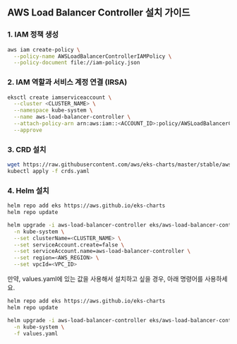 ## AWS Load Balancer Controller 설치 가이드

### 1. IAM 정책 생성

```bash
aws iam create-policy \
  --policy-name AWSLoadBalancerControllerIAMPolicy \
  --policy-document file://iam-policy.json
```

### 2. IAM 역할과 서비스 계정 연결 (IRSA)

```bash
eksctl create iamserviceaccount \
  --cluster <CLUSTER_NAME> \
  --namespace kube-system \
  --name aws-load-balancer-controller \
  --attach-policy-arn arn:aws:iam::<ACCOUNT_ID>:policy/AWSLoadBalancerControllerIAMPolicy \
  --approve
```

### 3. CRD 설치

```bash
wget https://raw.githubusercontent.com/aws/eks-charts/master/stable/aws-load-balancer-controller/crds/crds.yaml
kubectl apply -f crds.yaml
```

### 4. Helm 설치

```bash
helm repo add eks https://aws.github.io/eks-charts
helm repo update

helm upgrade -i aws-load-balancer-controller eks/aws-load-balancer-controller \
  -n kube-system \
  --set clusterName=<CLUSTER_NAME> \
  --set serviceAccount.create=false \
  --set serviceAccount.name=aws-load-balancer-controller \
  --set region=<AWS_REGION> \
  --set vpcId=<VPC_ID>
```

만약, values.yaml에 있는 값을 사용해서 설치하고 싶을 경우, 아래 명령어를 사용하세요.

```bash
helm repo add eks https://aws.github.io/eks-charts
helm repo update

helm upgrade -i aws-load-balancer-controller eks/aws-load-balancer-controller \
  -n kube-system \
  -f values.yaml
```
